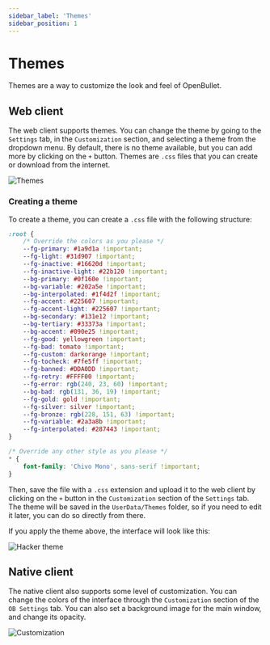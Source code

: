 ```yaml
---
sidebar_label: 'Themes'
sidebar_position: 1
---
```


# Themes
Themes are a way to customize the look and feel of OpenBullet.

## Web client
The web client supports themes. You can change the theme by going to the `Settings` tab, in the `Customization` section, and selecting a theme from the dropdown menu. By default, there is no theme available, but you can add more by clicking on the `+` button. Themes are `.css` files that you can create or download from the internet.

![Themes](/img/customization/web-customization.png)

### Creating a theme
To create a theme, you can create a `.css` file with the following structure:
```css title="hacker.css"
:root {
    /* Override the colors as you please */
    --fg-primary: #1a9d1a !important;
    --fg-light: #31d907 !important;
    --fg-inactive: #16620d !important;
    --fg-inactive-light: #22b120 !important;
    --bg-primary: #0f160e !important;
    --bg-variable: #202a5e !important;
    --bg-interpolated: #1f4d2f !important;
    --fg-accent: #225607 !important;
    --fg-accent-light: #225607 !important;
    --bg-secondary: #131e12 !important;
    --bg-tertiary: #33373a !important;
    --bg-accent: #090e25 !important;
    --fg-good: yellowgreen !important;
    --fg-bad: tomato !important;
    --fg-custom: darkorange !important;
    --fg-tocheck: #7fe5ff !important;
    --fg-banned: #DDA0DD !important;
    --fg-retry: #FFFF00 !important;
    --fg-error: rgb(240, 23, 60) !important;
    --bg-bad: rgb(131, 36, 19) !important;
    --fg-gold: gold !important;
    --fg-silver: silver !important;
    --fg-bronze: rgb(228, 151, 63) !important;
    --fg-variable: #2a3a8b !important;
    --fg-interpolated: #287443 !important;
}

/* Override any other style as you please */
* {
    font-family: 'Chivo Mono', sans-serif !important;
}
```

Then, save the file with a `.css` extension and upload it to the web client by clicking on the `+` button in the `Customization` section of the `Settings` tab. The theme will be saved in the `UserData/Themes` folder, so if you need to edit it later, you can do so directly from there.

If you apply the theme above, the interface will look like this:

![Hacker theme](/img/customization/hacker-theme.png)

## Native client
The native client also supports some level of customization. You can change the colors of the interface through the `Customization` section of the `OB Settings` tab. You can also set a background image for the main window, and change its opacity.

![Customization](/img/customization/native-customization.png)
